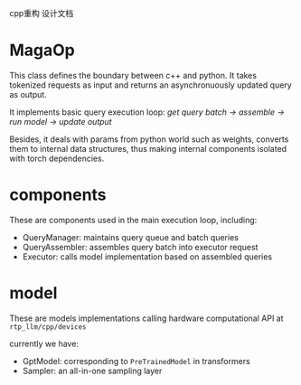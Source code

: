 cpp重构 设计文档

# MagaOp

This class defines the boundary between c++ and python.
It takes tokenized requests as input and returns an asynchronuously updated query as output.

It implements basic query execution loop:
*get query batch -> assemble -> run model -> update output*

Besides, it deals with params from python world such as weights,
converts them to internal data structures,
thus making internal components isolated with torch dependencies.

# components

These are components used in the main execution loop, including:
 - QueryManager: maintains query queue and batch queries
 - QueryAssembler: assembles query batch into executor request
 - Executor: calls model implementation based on assembled queries

# model

These are models implementations calling hardware computational API at `rtp_llm/cpp/devices`

currently we have:
 - GptModel: corresponding to `PreTrainedModel` in transformers
 - Sampler: an all-in-one sampling layer

